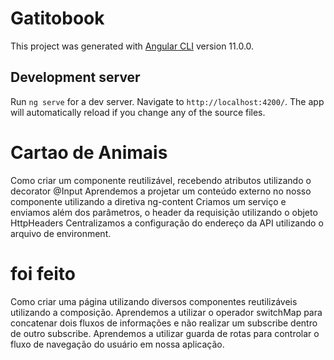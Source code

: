# Gatitobook

This project was generated with [Angular CLI](https://github.com/angular/angular-cli) version 11.0.0.

## Development server

Run `ng serve` for a dev server. Navigate to `http://localhost:4200/`. The app will automatically reload if you change any of the source files.

# Cartao de Animais

Como criar um componente reutilizável, recebendo atributos utilizando o decorator @Input
Aprendemos a projetar um conteúdo externo no nosso componente utilizando a diretiva ng-content
Criamos um serviço e enviamos além dos parâmetros, o header da requisição utilizando o objeto HttpHeaders
Centralizamos a configuração do endereço da API utilizando o arquivo de environment.

# foi feito

Como criar uma página utilizando diversos componentes reutilizáveis utilizando a composição.
Aprendemos a utilizar o operador switchMap para concatenar dois fluxos de informações e não realizar um subscribe dentro de outro subscribe.
Aprendemos a utilizar guarda de rotas para controlar o fluxo de navegação do usuário em nossa aplicação.
